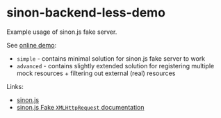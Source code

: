 # sinon-backend-less-demo

Example usage of sinon.js fake server.

See [online demo](http://ducin.github.io/sinon-backend-less-demo/):
* `simple` - contains minimal solution for sinon.js fake server to work
* `advanced` - contains slightly extended solution for registering multiple mock resources + filtering out external (real) resources

Links:
* [sinon.js](http://sinonjs.org/)
* [sinon.js Fake `XMLHttpRequest` documentation](http://sinonjs.org/docs/#server)

